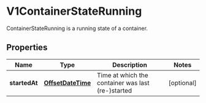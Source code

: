 

# V1ContainerStateRunning

ContainerStateRunning is a running state of a container.
## Properties

Name | Type | Description | Notes
------------ | ------------- | ------------- | -------------
**startedAt** | [**OffsetDateTime**](OffsetDateTime.md) | Time at which the container was last (re-)started |  [optional]



